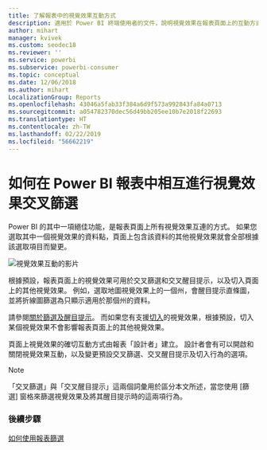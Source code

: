 ```yaml
---
title: 了解報表中的視覺效果互動方式
description: 適用於 Power BI 終端使用者的文件，說明視覺效果在報表頁面上的互動方式。
author: mihart
manager: kvivek
ms.custom: seodec18
ms.reviewer: ''
ms.service: powerbi
ms.subservice: powerbi-consumer
ms.topic: conceptual
ms.date: 12/06/2018
ms.author: mihart
LocalizationGroup: Reports
ms.openlocfilehash: 43046a5fab33f384a6d9f573a992843fa84a0713
ms.sourcegitcommit: a054782370dec56d49bb205ee10b7e2018f22693
ms.translationtype: HT
ms.contentlocale: zh-TW
ms.lasthandoff: 02/22/2019
ms.locfileid: "56662219"
---
```

# <a name="how-visuals-cross-filter-each-other-in-a-power-bi-report"></a>如何在 Power BI 報表中相互進行視覺效果交叉篩選
Power BI 的其中一項絕佳功能，是報表頁面上所有視覺效果互連的方式。 如果您選取其中一個視覺效果的資料點，頁面上包含該資料的其他視覺效果就會全部根據該選取項目而變更。 

![視覺效果互動的影片](media/end-user-interactions/interactions.gif)

根據預設，報表頁面上的視覺效果可用於交叉篩選和交叉醒目提示，以及切入頁面上的其他視覺效果。 例如，選取地圖視覺效果上的一個州，會醒目提示直條圖，並將折線圖篩選為只顯示適用於那個州的資料。

請參閱[關於篩選及醒目提示](../power-bi-reports-filters-and-highlighting.md)。 而如果您有支援[切入](../power-bi-visualization-drill-down.md)的視覺效果，根據預設，切入某個視覺效果不會影響報表頁面上的其他視覺效果。 

頁面上視覺效果的確切互動方式由報表「設計者」建立。 設計者會有可以開啟和關閉視覺效果互動，以及變更預設交叉篩選、交叉醒目提示及切入行為的選項。
  
> [!NOTE]
> 「交叉篩選」與「交叉醒目提示」這兩個詞彙用於區分本文所述，當您使用 [篩選] 窗格來篩選視覺效果及將其醒目提示時的這兩項行為。  

### <a name="next-steps"></a>後續步驟
[如何使用報表篩選](../power-bi-how-to-report-filter.md)
